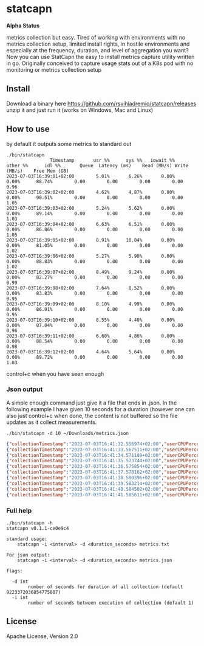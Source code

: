 # statcapn

**Alpha Status**

metrics collection but easy. Tired of working with environments with no metrics collection setup, limited install rights, in hostile environments and especially at the frequency, duration, and level of aggregation you want? Now you can use StatCapn the easy to install metrics capture utility written in go. Originally conceived to capture usage stats out of a K8s pod with no monitoring or metrics collection setup

## Install

Download a binary here https://github.com/rsvihladremio/statcapn/releases unzip it and just run it (works on Windows, Mac and Linux)

## How to use

by default it outputs some metrics to standard out

```
./bin/statcapn
                Timestamp	    usr %%	    sys %%	 iowait %%	  other %%	    idl %%	     Queue	Latency (ms)	Read (MB/s)	Write (MB/s)	Free Mem (GB)
2023-07-03T16:39:01+02:00	     5.01%	     6.26%	     0.00%	     0.00%	    88.74%	      0.00	      0.00	      0.00	      0.00	      0.96
2023-07-03T16:39:02+02:00	     4.62%	     4.87%	     0.00%	     0.00%	    90.51%	      0.00	      0.00	      0.00	      0.00	      1.05
2023-07-03T16:39:03+02:00	     5.24%	     5.62%	     0.00%	     0.00%	    89.14%	      0.00	      0.00	      0.00	      0.00	      1.03
2023-07-03T16:39:04+02:00	     6.63%	     6.51%	     0.00%	     0.00%	    86.86%	      0.00	      0.00	      0.00	      0.00	      1.05
2023-07-03T16:39:05+02:00	     8.91%	    10.04%	     0.00%	     0.00%	    81.05%	      0.00	      0.00	      0.00	      0.00	      1.02
2023-07-03T16:39:06+02:00	     5.27%	     5.90%	     0.00%	     0.00%	    88.83%	      0.00	      0.00	      0.00	      0.00	      1.02
2023-07-03T16:39:07+02:00	     8.49%	     9.24%	     0.00%	     0.00%	    82.27%	      0.00	      0.00	      0.00	      0.00	      0.99
2023-07-03T16:39:08+02:00	     7.64%	     8.52%	     0.00%	     0.00%	    83.83%	      0.00	      0.00	      0.00	      0.00	      0.95
2023-07-03T16:39:09+02:00	     8.10%	     4.99%	     0.00%	     0.00%	    86.91%	      0.00	      0.00	      0.00	      0.00	      0.95
2023-07-03T16:39:10+02:00	     8.55%	     4.40%	     0.00%	     0.00%	    87.04%	      0.00	      0.00	      0.00	      0.00	      0.96
2023-07-03T16:39:11+02:00	     6.60%	     4.86%	     0.00%	     0.00%	    88.54%	      0.00	      0.00	      0.00	      0.00	      0.98
2023-07-03T16:39:12+02:00	     4.64%	     5.64%	     0.00%	     0.00%	    89.72%	      0.00	      0.00	      0.00	      0.00	      1.03
```
control+c when you have seen enough

### Json output

A simple enough command just give it a file that ends in .json. In the following example I have given 10 seconds for a duration (however one can also just control+c when done, the content is not buffered so the file updates as it collect measurements.

```./bin/statcapn -d 10 ~/Downloads/metrics.json```

```json
{"collectionTimestamp":"2023-07-03T16:41:32.556974+02:00","userCPUPercent":5.53,"systmeCPUPercent":8.29,"idleCPUPercent":86.18,"niceCPUPercent":0,"ioWaitCPUPercent":0,"irqCPUPercent":0,"softIRQCPUPercent":0,"stealCPUPercent":0,"guestCPUPercent":0,"guestCPUNicePercent":0,"queueDepth":0,"diskLatency":0,"readBytes":0,"writeBytes":0,"freeRAMMB":973,"cachedRAMMB":0}
{"collectionTimestamp":"2023-07-03T16:41:33.567511+02:00","userCPUPercent":6.72,"systmeCPUPercent":7.96,"idleCPUPercent":85.32,"niceCPUPercent":0,"ioWaitCPUPercent":0,"irqCPUPercent":0,"softIRQCPUPercent":0,"stealCPUPercent":0,"guestCPUPercent":0,"guestCPUNicePercent":0,"queueDepth":0,"diskLatency":0,"readBytes":0,"writeBytes":0,"freeRAMMB":946,"cachedRAMMB":0}
{"collectionTimestamp":"2023-07-03T16:41:34.571189+02:00","userCPUPercent":8.89,"systmeCPUPercent":8.14,"idleCPUPercent":82.98,"niceCPUPercent":0,"ioWaitCPUPercent":0,"irqCPUPercent":0,"softIRQCPUPercent":0,"stealCPUPercent":0,"guestCPUPercent":0,"guestCPUNicePercent":0,"queueDepth":0,"diskLatency":0,"readBytes":0,"writeBytes":0,"freeRAMMB":963,"cachedRAMMB":0}
{"collectionTimestamp":"2023-07-03T16:41:35.573744+02:00","userCPUPercent":13,"systmeCPUPercent":19.12,"idleCPUPercent":67.88,"niceCPUPercent":0,"ioWaitCPUPercent":0,"irqCPUPercent":0,"softIRQCPUPercent":0,"stealCPUPercent":0,"guestCPUPercent":0,"guestCPUNicePercent":0,"queueDepth":0,"diskLatency":0,"readBytes":0,"writeBytes":0,"freeRAMMB":875,"cachedRAMMB":0}
{"collectionTimestamp":"2023-07-03T16:41:36.575854+02:00","userCPUPercent":9.49,"systmeCPUPercent":8.61,"idleCPUPercent":81.9,"niceCPUPercent":0,"ioWaitCPUPercent":0,"irqCPUPercent":0,"softIRQCPUPercent":0,"stealCPUPercent":0,"guestCPUPercent":0,"guestCPUNicePercent":0,"queueDepth":0,"diskLatency":0,"readBytes":0,"writeBytes":0,"freeRAMMB":936,"cachedRAMMB":0}
{"collectionTimestamp":"2023-07-03T16:41:37.578162+02:00","userCPUPercent":6.88,"systmeCPUPercent":8.76,"idleCPUPercent":84.36,"niceCPUPercent":0,"ioWaitCPUPercent":0,"irqCPUPercent":0,"softIRQCPUPercent":0,"stealCPUPercent":0,"guestCPUPercent":0,"guestCPUNicePercent":0,"queueDepth":0,"diskLatency":0,"readBytes":0,"writeBytes":0,"freeRAMMB":986,"cachedRAMMB":0}
{"collectionTimestamp":"2023-07-03T16:41:38.580396+02:00","userCPUPercent":5.24,"systmeCPUPercent":4.49,"idleCPUPercent":90.26,"niceCPUPercent":0,"ioWaitCPUPercent":0,"irqCPUPercent":0,"softIRQCPUPercent":0,"stealCPUPercent":0,"guestCPUPercent":0,"guestCPUNicePercent":0,"queueDepth":0,"diskLatency":0,"readBytes":0,"writeBytes":0,"freeRAMMB":1012,"cachedRAMMB":0}
{"collectionTimestamp":"2023-07-03T16:41:39.583214+02:00","userCPUPercent":6.63,"systmeCPUPercent":5.51,"idleCPUPercent":87.86,"niceCPUPercent":0,"ioWaitCPUPercent":0,"irqCPUPercent":0,"softIRQCPUPercent":0,"stealCPUPercent":0,"guestCPUPercent":0,"guestCPUNicePercent":0,"queueDepth":0,"diskLatency":0,"readBytes":0,"writeBytes":0,"freeRAMMB":1029,"cachedRAMMB":0}
{"collectionTimestamp":"2023-07-03T16:41:40.584502+02:00","userCPUPercent":8.52,"systmeCPUPercent":5.14,"idleCPUPercent":86.34,"niceCPUPercent":0,"ioWaitCPUPercent":0,"irqCPUPercent":0,"softIRQCPUPercent":0,"stealCPUPercent":0,"guestCPUPercent":0,"guestCPUNicePercent":0,"queueDepth":0,"diskLatency":0,"readBytes":0,"writeBytes":0,"freeRAMMB":1038,"cachedRAMMB":0}
{"collectionTimestamp":"2023-07-03T16:41:41.585611+02:00","userCPUPercent":12.42,"systmeCPUPercent":4.89,"idleCPUPercent":82.69,"niceCPUPercent":0,"ioWaitCPUPercent":0,"irqCPUPercent":0,"softIRQCPUPercent":0,"stealCPUPercent":0,"guestCPUPercent":0,"guestCPUNicePercent":0,"queueDepth":0,"diskLatency":0,"readBytes":0,"writeBytes":0,"freeRAMMB":1069,"cachedRAMMB":0}
```

### Full help

```
./bin/statcapn -h
statcapn v0.1.1-ce0e9c4

standard usage:
	statcapn -i <interval> -d <duration_seconds> metrics.txt

For json output:
	statcapn -i <interval> -d <duration_seconds> metrics.json

flags:

  -d int
    	number of seconds for duration of all collection (default 9223372036854775807)
  -i int
    	number of seconds between execution of collection (default 1)
```

## License

Apache License, Version 2.0
